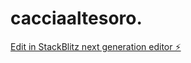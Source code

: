 # cacciaaltesoro.

[Edit in StackBlitz next generation editor ⚡️](https://stackblitz.com/~/github.com/tansellamichelangelo/cacciaaltesoro.)